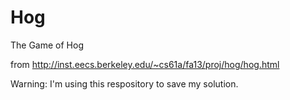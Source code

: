 # Hog
The Game of Hog

from
http://inst.eecs.berkeley.edu/~cs61a/fa13/proj/hog/hog.html

Warning: I'm using this respository to save my solution.
